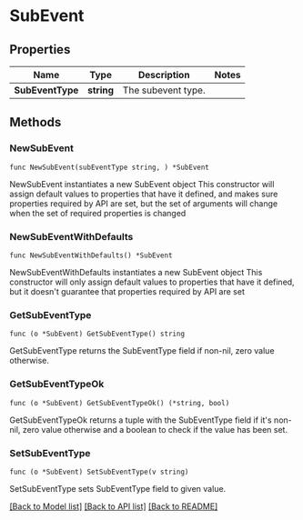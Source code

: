 # SubEvent

## Properties

Name | Type | Description | Notes
------------ | ------------- | ------------- | -------------
**SubEventType** | **string** | The subevent type. | 

## Methods

### NewSubEvent

`func NewSubEvent(subEventType string, ) *SubEvent`

NewSubEvent instantiates a new SubEvent object
This constructor will assign default values to properties that have it defined,
and makes sure properties required by API are set, but the set of arguments
will change when the set of required properties is changed

### NewSubEventWithDefaults

`func NewSubEventWithDefaults() *SubEvent`

NewSubEventWithDefaults instantiates a new SubEvent object
This constructor will only assign default values to properties that have it defined,
but it doesn't guarantee that properties required by API are set

### GetSubEventType

`func (o *SubEvent) GetSubEventType() string`

GetSubEventType returns the SubEventType field if non-nil, zero value otherwise.

### GetSubEventTypeOk

`func (o *SubEvent) GetSubEventTypeOk() (*string, bool)`

GetSubEventTypeOk returns a tuple with the SubEventType field if it's non-nil, zero value otherwise
and a boolean to check if the value has been set.

### SetSubEventType

`func (o *SubEvent) SetSubEventType(v string)`

SetSubEventType sets SubEventType field to given value.



[[Back to Model list]](../README.md#documentation-for-models) [[Back to API list]](../README.md#documentation-for-api-endpoints) [[Back to README]](../README.md)


